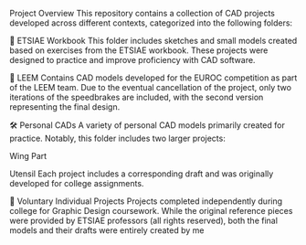 Project Overview
This repository contains a collection of CAD projects developed across different contexts, categorized into the following folders:

📘 ETSIAE Workbook
This folder includes sketches and small models created based on exercises from the ETSIAE workbook. These projects were designed to practice and improve proficiency with CAD software.

🚀 LEEM
Contains CAD models developed for the EUROC competition as part of the LEEM team. Due to the eventual cancellation of the project, only two iterations of the speedbrakes are included, with the second version representing the final design.

🛠️ Personal CADs
A variety of personal CAD models primarily created for practice. Notably, this folder includes two larger projects:

Wing Part

Utensil
Each project includes a corresponding draft and was originally developed for college assignments.

🎨 Voluntary Individual Projects
Projects completed independently during college for Graphic Design coursework. While the original reference pieces were provided by ETSIAE professors (all rights reserved), both the final models and their drafts were entirely created by me
